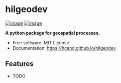 # hilgeodev


[![image](https://img.shields.io/pypi/v/hilgeodev.svg)](https://pypi.python.org/pypi/hilgeodev)
[![image](https://img.shields.io/conda/vn/conda-forge/hilgeodev.svg)](https://anaconda.org/conda-forge/hilgeodev)


**A python package for geospatial processes.**


-   Free software: MIT License
-   Documentation: https://hcand.github.io/hilgeodev


## Features

-   TODO
